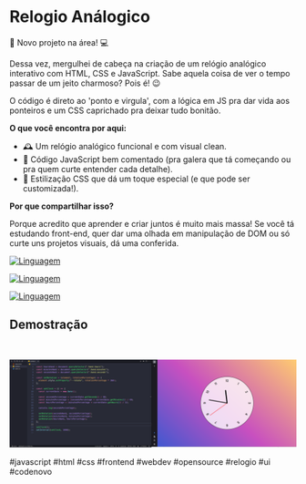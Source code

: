 # Relogio Análogico

🚀 Novo projeto na área! 💻

Dessa vez, mergulhei de cabeça na criação de um relógio analógico interativo com HTML, CSS e JavaScript. Sabe aquela coisa de ver o tempo passar de um jeito charmoso? Pois é! 😉

O código é direto ao 'ponto e virgula', com a lógica em JS pra dar vida aos ponteiros e um CSS caprichado pra deixar tudo bonitão.

**O que você encontra por aqui:**

- 🕰️ Um relógio analógico funcional e com visual clean.
- 🌱 Código JavaScript bem comentado (pra galera que tá começando ou pra quem curte entender cada detalhe).
- 🎨 Estilização CSS que dá um toque especial (e que pode ser customizada!).

**Por que compartilhar isso?**

Porque acredito que aprender e criar juntos é muito mais massa! Se você tá estudando front-end, quer dar uma olhada em manipulação de DOM ou só curte uns projetos visuais, dá uma conferida.

[![Linguagem](https://img.shields.io/badge/JavaScript-F7DF1E?style=for-the-badge&logo=javascript&logoColor=black)](https://github.com/Martins-Guilherme/relogioAnalogico.git)

[![Linguagem](https://img.shields.io/badge/HTML5-E34F26?style=for-the-badge&logo=html5&logoColor=white)](https://github.com/Martins-Guilherme/relogioAnalogico.git)

[![Linguagem](https://img.shields.io/badge/CSS3-1572B6?style=for-the-badge&logo=css3&logoColor=white)](https://github.com/Martins-Guilherme/relogioAnalogico.git)

## Demostração

<br>

![Demostracao](https://github.com/Martins-Guilherme/relogioAnalogico/blob/main/img/Captura%202025-04-06%2023-46-43.png)


#javascript #html #css #frontend #webdev #opensource #relogio #ui #codenovo
